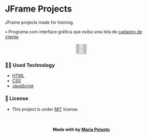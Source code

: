 # JFrame Projects
JFrame projects made for treining. 

• Programa com interface gráfica que exiba uma tela de [cadastro de cliente](https="./src/Projects/CadastroDeCliente.java").

<p align="center"><img src="./src/assets/img/cadastrodecliente.png" height="35px" width="35px" title="Cadastro de cliente"></p>


<h3>👨‍💻 Used Technology</h3>

- [HTML](https://www.w3schools.com/html/)
- [CSS](https://developer.mozilla.org/pt-BR/docs/Web/CSS)
- [JavaScript](https://developer.mozilla.org/en-US/docs/Web/JavaScript)


<!--License session-->
<h3>📝 License</h3>

- This project is under [MIT](./LICENSE.txt) license.


<!--Bottom session-->
<br><h4 align=center>Made with by <a target="_blank" href="https://github.com/mariacpeixoto" >Maria Peixoto</a></h4>
